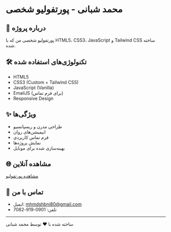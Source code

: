 # محمد شبانی - پورتفولیو شخصی

## 🚀 درباره پروژه
پورتفولیو شخصی من که با HTML5، CSS3، JavaScript و Tailwind CSS ساخته شده.

## 🛠️ تکنولوژی‌های استفاده شده
- HTML5
- CSS3 (Custom + Tailwind CSS)
- JavaScript (Vanilla)
- EmailJS (برای فرم تماس)
- Responsive Design

## ✨ ویژگی‌ها
- طراحی مدرن و ریسپانسیو
- انیمیشن‌های روان
- فرم تماس کاربردی
- نمایش پروژه‌ها
- بهینه‌سازی شده برای موبایل

## 🌐 مشاهده آنلاین
[مشاهده پورتفولیو](https://your-username.github.io/mohammad-shabani-portfolio)

## 📧 تماس با من
- ایمیل: mhmdshbni80@gmail.com
- تلفن: 0901-919-7082

---
ساخته شده با ❤️ توسط محمد شبانی